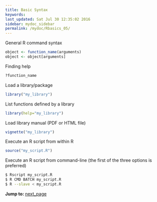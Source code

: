```yaml
---
title: Basic Syntax
keywords: 
last_updated: Sat Jul 30 12:35:02 2016
sidebar: mydoc_sidebar
permalink: /mydoc/Rbasics_05/
---
```


General R command syntax


```r
object <- function_name(arguments) 
object <- object[arguments] 
```

Finding help


```r
?function_name
```

Load a library/package


```r
library("my_library") 
```

List functions defined by a library


```r
library(help="my_library")
```

Load library manual (PDF or HTML file)


```r
vignette("my_library") 
```

Execute an R script from within R


```r
source("my_script.R")
```

Execute an R script from command-line (the first of the three options is preferred)


```sh
$ Rscript my_script.R
$ R CMD BATCH my_script.R 
$ R --slave < my_script.R 
```

<div class="tags">
<b>Jump to: </b>
<a href="../../mydoc/Rbasics_06/" class="btn btn-default navbar-btn cursorNorm" role="button">next_page</a>
</div>
